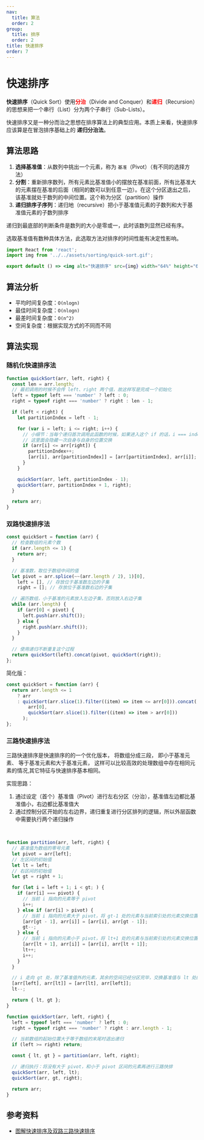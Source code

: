 ```yaml
---
nav:
  title: 算法
  order: 2
group:
  title: 排序
  order: 2
title: 快速排序
order: 7
---
```


# 快速排序

**快速排序**（Quick Sort）使用<strong style="color:red">分治</strong>（Divide and Conquer）和<strong style="color:red">递归</strong>（Recursion）的思想来把一个串行（List）分为两个子串行（Sub-Lists）。

快速排序又是一种分而治之思想在排序算法上的典型应用。本质上来看，快速排序应该算是在冒泡排序基础上的 **递归分治法**。

## 算法思路

1. **选择基准值**：从数列中挑出一个元素，称为 `基准`（Pivot）（有不同的选择方法）
2. **分割**：重新排序数列，所有元素比基准值小的摆放在基准前面，所有比基准大的元素摆在基准的后面（相同的数可以到任意一边）。在这个分区退出之后，该基准就处于数列的中间位置。这个称为分区（partition）操作
3. **递归排序子序列**：递归地（recursive）把小于基准值元素的子数列和大于基准值元素的子数列排序

递归到最底部的判断条件是数列的大小是零或一，此时该数列显然已经有序。

选取基准值有数种具体方法，此选取方法对排序的时间性能有决定性影响。

```jsx | inline
import React from 'react';
import img from '../../assets/sorting/quick-sort.gif';

export default () => <img alt="快速排序" src={img} width="64%" height="64%" />;
```

## 算法分析

- 平均时间复杂度：`O(nlogn)`
- 最佳时间复杂度：`O(nlogn)`
- 最差时间复杂度：`O(n^2)`
- 空间复杂度：根据实现方式的不同而不同

## 算法实现

### 随机化快速排序法

```js
function quickSort(arr, left, right) {
  const len = arr.length;
  // 最初调用的时候不会传 left、right 两个值，故这样写是完成一个初始化
  left = typeof left === 'number' ? left : 0;
  right = typeof right === 'number' ? right : len - 1;

  if (left < right) {
    let partitionIndex = left - 1;

    for (var i = left; i <= right; i++) {
      // 小细节：当每个递归首次调用此函数的时候，如果进入这个 if 的话，i === index
      // 这里面会隐藏一次自身与自身的位置交换
      if (arr[i] <= arr[right]) {
        partitionIndex++;
        [arr[i], arr[partitionIndex]] = [arr[partitionIndex], arr[i]];
      }
    }

    quickSort(arr, left, partitionIndex - 1);
    quickSort(arr, partitionIndex + 1, right);
  }

  return arr;
}
```

### 双路快速排序法

```js
const quickSort = function (arr) {
  // 检查数组的元素个数
  if (arr.length <= 1) {
    return arr;
  }

  // 基准数，取位于数组中间的值
  let pivot = arr.splice(~~(arr.length / 2), 1)[0],
    left = [], // 存放位于基准数左边的子集
    right = []; // 存放位于基准数右边的子集

  // 遍历数组，小于基准的元素放入左边子集，否则放入右边子集
  while (arr.length) {
    if (arr[0] < pivot) {
      left.push(arr.shift());
    } else {
      right.push(arr.shift());
    }
  }

  // 使用递归不断重复这个过程
  return quickSort(left).concat(pivot, quickSort(right));
};
```

简化版：

```js
const quickSort = function (arr) {
  return arr.length <= 1
    ? arr
    : quickSort(arr.slice(1).filter((item) => item <= arr[0])).concat(
        arr[0],
        quickSort(arr.slice(1).filter((item) => item > arr[0]))
      );
};
```

### 三路快速排序法

三路快速排序是快速排序的的一个优化版本， 将数组分成三段， 即小于基准元素、 等于基准元素和大于基准元素， 这样可以比较高效的处理数组中存在相同元素的情况,其它特征与快速排序基本相同。

实现思路：

1. 通过设定（首个）基准值（Pivot）进行左右分区（分治），基准值左边都比基准值小，右边都比基准值大
2. 通过控制分区开始的左右边界，递归重复进行分区排列的逻辑，所以外层函数中需要执行两个递归操作

<br />

```js
function partition(arr, left, right) {
  // 基准值为数组的零号元素
  let pivot = arr[left];
  // 左区间的初始值
  let lt = left;
  // 右区间的初始值
  let gt = right + 1;

  for (let i = left + 1; i < gt; ) {
    if (arr[i] === pivot) {
      // 当前 i 指向的元素等于 pivot
      i++;
    } else if (arr[i] > pivot) {
      // 当前 i 指向的元素大于 pivot，将 gt-1 处的元素与当前索引处的元素交换位置
      [arr[gt - 1], arr[i]] = [arr[i], arr[gt - 1]];
      gt--;
    } else {
      // 当前 i 指向的元素小于 pivot，将 lt+1 处的元素与当前索引处的元素交换位置
      [arr[lt + 1], arr[i]] = [arr[i], arr[lt + 1]];
      lt++;
      i++;
    }
  }

  // i 走向 gt 处，除了基准值外的元素，其余的空间已经分区完毕，交换基准值与 lt 处的元素，最终得到我们需要的三个区间
  [arr[left], arr[lt]] = [arr[lt], arr[left]];
  lt--;

  return { lt, gt };
}

function quickSort(arr, left, right) {
  left = typeof left === 'number' ? left : 0;
  right = typeof right === 'number' ? right : arr.length - 1;

  // 当前数组的起始位置大于等于数组的末尾时退出递归
  if (left >= right) return;

  const { lt, gt } = partition(arr, left, right);

  // 递归执行：将没有大于 pivot，和小于 pivot 区间的元素再进行三路快排
  quickSort(arr, left, lt);
  quickSort(arr, gt, right);

  return arr;
}
```

## 参考资料

- [图解快速排序及双路三路快速排序](https://segmentfault.com/a/1190000021726667)
